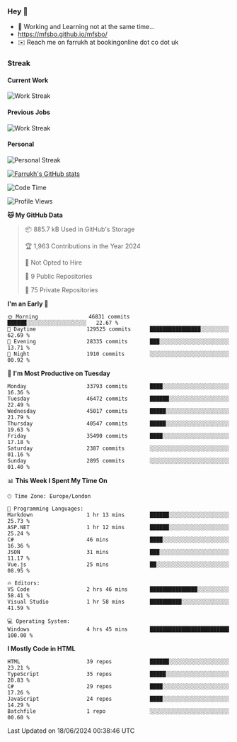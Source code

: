 ### Hey 👋

- 🏃 Working and Learning not at the same time...
- https://mfsbo.github.io/mfsbo/
- ✉️ Reach me on farrukh at bookingonline dot co dot uk

### Streak
#### Current Work
![Work Streak](https://streak-stats.demolab.com/?user=mfsbo)
#### Previous Jobs
![Work Streak](https://streak-stats.demolab.com/?user=farrukhcw)
#### Personal
![Personal Streak](https://streak-stats.demolab.com/?user=farrukhsubhani)

[![Farrukh's GitHub stats](https://github-readme-stats.vercel.app/api?username=mfsbo&hide=stars&count_private=true)](https://github.com/mfsbo/)

<!--START_SECTION:waka-->
![Code Time](http://img.shields.io/badge/Code%20Time-637%20hrs%2029%20mins-blue)

![Profile Views](http://img.shields.io/badge/Profile%20Views-14-blue)

**🐱 My GitHub Data** 

> 📦 885.7 kB Used in GitHub's Storage 
 > 
> 🏆 1,963 Contributions in the Year 2024
 > 
> 🚫 Not Opted to Hire
 > 
> 📜 9 Public Repositories 
 > 
> 🔑 75 Private Repositories 
 > 
**I'm an Early 🐤** 

```text
🌞 Morning                46831 commits       ██████░░░░░░░░░░░░░░░░░░░   22.67 % 
🌆 Daytime                129525 commits      ████████████████░░░░░░░░░   62.69 % 
🌃 Evening                28335 commits       ███░░░░░░░░░░░░░░░░░░░░░░   13.71 % 
🌙 Night                  1910 commits        ░░░░░░░░░░░░░░░░░░░░░░░░░   00.92 % 
```
📅 **I'm Most Productive on Tuesday** 

```text
Monday                   33793 commits       ████░░░░░░░░░░░░░░░░░░░░░   16.36 % 
Tuesday                  46472 commits       ██████░░░░░░░░░░░░░░░░░░░   22.49 % 
Wednesday                45017 commits       █████░░░░░░░░░░░░░░░░░░░░   21.79 % 
Thursday                 40547 commits       █████░░░░░░░░░░░░░░░░░░░░   19.63 % 
Friday                   35490 commits       ████░░░░░░░░░░░░░░░░░░░░░   17.18 % 
Saturday                 2387 commits        ░░░░░░░░░░░░░░░░░░░░░░░░░   01.16 % 
Sunday                   2895 commits        ░░░░░░░░░░░░░░░░░░░░░░░░░   01.40 % 
```


📊 **This Week I Spent My Time On** 

```text
🕑︎ Time Zone: Europe/London

💬 Programming Languages: 
Markdown                 1 hr 13 mins        ██████░░░░░░░░░░░░░░░░░░░   25.73 % 
ASP.NET                  1 hr 12 mins        ██████░░░░░░░░░░░░░░░░░░░   25.24 % 
C#                       46 mins             ████░░░░░░░░░░░░░░░░░░░░░   16.36 % 
JSON                     31 mins             ███░░░░░░░░░░░░░░░░░░░░░░   11.17 % 
Vue.js                   25 mins             ██░░░░░░░░░░░░░░░░░░░░░░░   08.95 % 

🔥 Editors: 
VS Code                  2 hrs 46 mins       ███████████████░░░░░░░░░░   58.41 % 
Visual Studio            1 hr 58 mins        ██████████░░░░░░░░░░░░░░░   41.59 % 

💻 Operating System: 
Windows                  4 hrs 45 mins       █████████████████████████   100.00 % 
```

**I Mostly Code in HTML** 

```text
HTML                     39 repos            ██████░░░░░░░░░░░░░░░░░░░   23.21 % 
TypeScript               35 repos            █████░░░░░░░░░░░░░░░░░░░░   20.83 % 
C#                       29 repos            ████░░░░░░░░░░░░░░░░░░░░░   17.26 % 
JavaScript               24 repos            ████░░░░░░░░░░░░░░░░░░░░░   14.29 % 
Batchfile                1 repo              ░░░░░░░░░░░░░░░░░░░░░░░░░   00.60 % 
```




 Last Updated on 18/06/2024 00:38:46 UTC
<!--END_SECTION:waka-->
<!--
**mfsbo/mfsbo** is a ✨ _special_ ✨ repository because its `README.md` (this file) appears on your GitHub profile.

Here are some ideas to get you started:

- 🔭 I’m currently working on ...
- 🌱 I’m currently learning ...
- 👯 I’m looking to collaborate on ...
- 🤔 I’m looking for help with ...
- 💬 Ask me about ...
- 📫 How to reach me: ...
- 😄 Pronouns: ...
- ⚡ Fun fact: ...
-->
